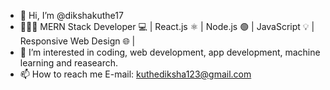 - 👋 Hi, I’m @dikshakuthe17
- 👩🏻‍💻 MERN Stack Developer 💻 | React.js ⚛️ | Node.js 🟢 | JavaScript 💡 | Responsive Web Design 🌐 |
- 👀 I’m interested in coding, web development, app development, machine learning and reasearch.
- 📫 How to reach me E-mail: kuthediksha123@gmail.com

<!---
dikshakuthe17/dikshakuthe17 is a ✨ special ✨ repository because its `README.md` (this file) appears on your GitHub profile.
You can click the Preview link to take a look at your changes.
--->
